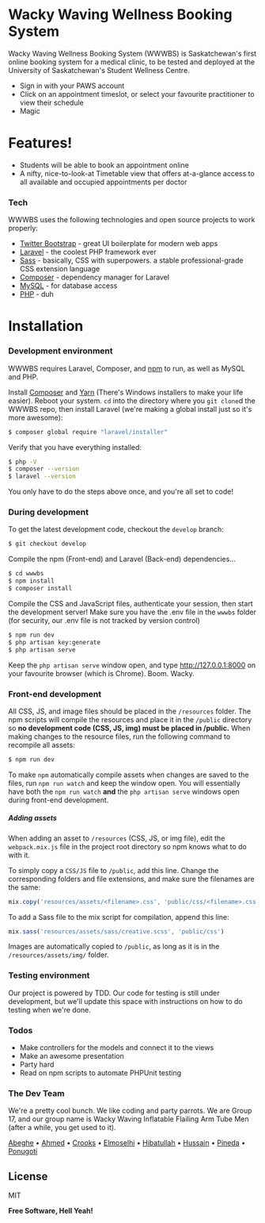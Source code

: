 # Wacky Waving Wellness Booking System

Wacky Waving Wellness Booking System (WWWBS) is Saskatchewan's first online booking system for a medical clinic, to be tested and deployed at the University of Saskatchewan's Student Wellness Centre. 

  - Sign in with your PAWS account
  - Click on an appointment timeslot, or select your favourite practitioner to view their schedule
  - Magic

# Features!

  - Students will be able to book an appointment online
  - A nifty, nice-to-look-at Timetable view that offers at-a-glance access to all available and occupied appointments per doctor


### Tech

WWWBS uses the following technologies and open source projects to work properly:

* [Twitter Bootstrap] - great UI boilerplate for modern web apps
* [Laravel] - the coolest PHP framework ever
* [Sass] - basically, CSS with superpowers. a stable professional-grade CSS extension language
* [Composer] - dependency manager for Laravel
* [MySQL] - for database access
* [PHP] - duh

# Installation

### Development environment 
WWWBS requires Laravel, Composer, and [npm] to run, as well as MySQL and PHP.

Install [Composer](https://getcomposer.org/download/) and [Yarn](https://yarnpkg.com/lang/en/docs/install/) (There's Windows installers to make your life easier). Reboot your system. `cd` into the directory where you `git clone`d the WWWBS repo, then install Laravel (we're making a global install just so it's more awesome):

```bash
$ composer global require "laravel/installer"
```
Verify that you have everything installed:

```bash
$ php -V
$ composer --version
$ laravel --version
```

You only have to do the steps above once, and you're all set to code!

### During development 
To get the latest development code, checkout the `develop` branch:

```bash
$ git checkout develop
```
Compile the npm (Front-end) and Laravel (Back-end) dependencies...

```bash
$ cd wwwbs
$ npm install
$ composer install
```

Compile the CSS and JavaScript files, authenticate your session, then start the development server! Make sure you have the .env file in the `wwwbs` folder (for security, our .env file is not tracked by version control)

```bash
$ npm run dev
$ php artisan key:generate
$ php artisan serve
```

Keep the `php artisan serve` window open, and type http://127.0.0.1:8000 on your favourite browser (which is Chrome). Boom. Wacky.

### Front-end development
All CSS, JS, and image files should be placed in the `/resources` folder. The npm scripts will compile the resources and place it in the `/public` directory so **no development code (CSS, JS, img) must be placed in /public.** When making changes to the resource files, run the following command to recompile all assets:
```bash
$ npm run dev
```

To make `npm` automatically compile assets when changes are saved to the files, run `npm run watch` and keep the window open. You will essentially have both the `npm run watch` **and** the `php artisan serve` windows open during front-end development.

##### Adding assets

When adding an asset to `/resources` (CSS, JS, or img file), edit the `webpack.mix.js` file in the project root directory so npm knows what to do with it.

To simply copy a `CSS/JS` file to `/public`, add this line. Change the corresponding folders and file extensions, and make sure the filenames are the same:
```js
mix.copy('resources/assets/<filename>.css', 'public/css/<filename>.css');
```
To add a Sass file to the mix script for compilation, append this line:
```js
mix.sass('resources/assets/sass/creative.scss', 'public/css')
```

Images are automatically copied to `/public`, as long as it is in the `/resources/assets/img/` folder.
### Testing environment

Our project is powered by TDD. Our code for testing is still under development, but we'll update this space with instructions on how to do testing when we're done.

### Todos

 - Make controllers for the models and connect it to the views
 - Make an awesome presentation
 - Party hard
 - Read on npm scripts to automate PHPUnit testing

### The Dev Team

We're a pretty cool bunch. We like coding and party parrots. We are Group 17, and our group name is Wacky Waving Inflatable Flailing Arm Tube Men (after a while, you get used to it).

[Abeghe] • [Ahmed] • [Crooks] • [Elmoselhi] • [Hibatullah] • [Hussain] • [Pineda] • [Ponugoti]


License
----

MIT

**Free Software, Hell Yeah!**

[//]: # (These are reference links used in the body of this note and get stripped out when the markdown processor does its job. There is no need to format nicely because it shouldn't be seen. Thanks SO - http://stackoverflow.com/questions/4823468/store-comments-in-markdown-syntax)


   [MySQL]: <https://www.mysql.com/>
   [Vue.js]: <https://vuejs.org/>
   [Twitter Bootstrap]: <http://getbootstrap.com/>
   [Laravel]: <https://laravel.com/>
   [Composer]: <https://getcomposer.org/download/>
   [PHP]: <http://www.php.net/>
   [Gulp]: <https://gulpjs.com/>
   [Sass]: <http://sass-lang.com/>
   [npm]: <https://www.npmjs.com/get-npm>
   [Apache]: <https://httpd.apache.org/download.cgi>

   [Abeghe]: <mailto:cta072@mail.usask.ca>
   [Ahmed]: <mailto:taa632@mail.usask.ca>
   [Crooks]: <mailto:bbc712@mail.usask.ca>
   [Elmoselhi]: <mailto:the644@mail.usask.ca>
   [Hussain]: <mailto:fah235@mail.usask.ca>
   [Hibatullah]: <mailto:hih050@mail.usask.ca>
   [Pineda]: <mailto:jay.p@usask.ca>
   [Ponugoti]: <mailto:vip670@mail.usask.ca>